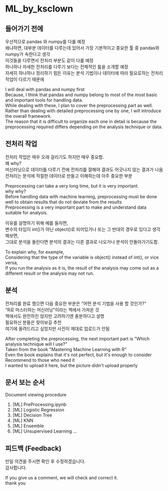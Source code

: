# ML_by_ksclown

## 들어가기 전에
우선적으로 pandas 와 numpy를 다룰 예정 \
왜냐하면, 대부분 데이터를 다루는데 있어서 가장 기본적이고 중요한 툴 중 pandas와 numpy가 속한다고 생각 \
이것들을 다루면서 전처리 부분도 같이 다룰 예정\
하나하나 자세한 전처리를 다루기 보다는 전체적인 틀을 소개할 예정\
자세히 하나하나 정리하기 힘든 이유는 분석 기법이나 데이터에 따라 필요로하는 전처리 작업이 다르기 때문에

I will deal with pandas and numpy first \
Because, I think that pandas and numpy belong to most of the most basic and important tools for handling data. \
While dealing with these, I plan to cover the preprocessing part as well. \
Rather than dealing with detailed preprocessing one by one, I will introduce the overall framework. \
The reason that it is difficult to organize each one in detail is because the preprocessing required differs depending on the analysis technique or data.

## 전처리 작업
전처리 작업은 매우 오래 걸리기도 하지만 매우 중요함. \
왜 why? \
머신러닝으로 데이터를 다루기 전에 전처리를 잘해야 결과도 어긋나지 않는 결과가 나옴 \
전처리는 분석에 적절한 데이터로 만들고 이해하는데 아주 중요한 부분

Preprocessing can take a very long time, but it is very important. \
why why? \
Before handling data with machine learning, preprocessing must be done well to obtain results that do not deviate from the results \
Preprocessing is a very important part to make and understand data suitable for analysis.

이유를 설명하기 위해 예를 들자면, \
변수의 타입이 int()가 아닌 object()로 되어있거나 또는 그 반대의 경우로 있다고 생각해보면, \
그대로 분석을 돌린다면 분석의 결과는 다른 결과로 나오거나 분석이 안돌아가기도함. 

To explain why, for example, \
Considering that the type of the variable is object() instead of int(), or vice versa, \
If you run the analysis as it is, the result of the analysis may come out as a different result or the analysis may not run.

## 분석
전처리를 완료 했으면 다음 중요한 부분은 "어떤 분석 기법을 사용 할 것인가?" \
"R로 마스터하는 머신러닝"이라는 책에서 가져온 것 \
책에서도 완전하진 않지만 고려하기엔 충분하다고 설명 \
필요하신 분들은 찾아보길 추천\
여기에 올려드리고 싶었지만 사진이 제대로 업로드가 안됨

After completing the preprocessing, the next important part is "Which analysis technique will I use?" \
Taken from the book "Mastering Machine Learning with R"\
Even the book explains that it's not perfect, but it's enough to consider \
Recommend to those who need it \
I wanted to upload it here, but the picture didn't upload properly

## 문서 보는 순서
Document viewing procedure

1. [ML] PreProcessing.ipynb
2. [ML] Logistic Regression
3. [ML] Decision Tree
4. [ML] KNN
5. [ML] Ensemble
6. [ML] Unsupervised Learning
...

## 피드백 (Feedback)

만일 의견을 주시면 확인 후 수정하겠습니다.\
감사합니다.

If you give us a comment, we will check and correct it.\
thank you